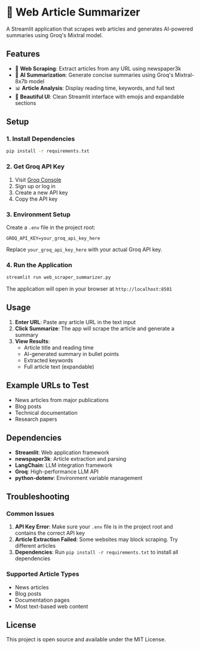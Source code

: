 # 📰 Web Article Summarizer

A Streamlit application that scrapes web articles and generates AI-powered summaries using Groq's Mixtral model.

## Features

- 🔗 **Web Scraping**: Extract articles from any URL using newspaper3k
- 🤖 **AI Summarization**: Generate concise summaries using Groq's Mixtral-8x7b model
- 📊 **Article Analysis**: Display reading time, keywords, and full text
- 🎨 **Beautiful UI**: Clean Streamlit interface with emojis and expandable sections

## Setup

### 1. Install Dependencies

```bash
pip install -r requirements.txt
```

### 2. Get Groq API Key

1. Visit [Groq Console](https://console.groq.com/)
2. Sign up or log in
3. Create a new API key
4. Copy the API key

### 3. Environment Setup

Create a `.env` file in the project root:

```env
GROQ_API_KEY=your_groq_api_key_here
```

Replace `your_groq_api_key_here` with your actual Groq API key.

### 4. Run the Application

```bash
streamlit run web_scraper_summarizer.py
```

The application will open in your browser at `http://localhost:8501`

## Usage

1. **Enter URL**: Paste any article URL in the text input
2. **Click Summarize**: The app will scrape the article and generate a summary
3. **View Results**: 
   - Article title and reading time
   - AI-generated summary in bullet points
   - Extracted keywords
   - Full article text (expandable)

## Example URLs to Test

- News articles from major publications
- Blog posts
- Technical documentation
- Research papers

## Dependencies

- **Streamlit**: Web application framework
- **newspaper3k**: Article extraction and parsing
- **LangChain**: LLM integration framework
- **Groq**: High-performance LLM API
- **python-dotenv**: Environment variable management

## Troubleshooting

### Common Issues

1. **API Key Error**: Make sure your `.env` file is in the project root and contains the correct API key
2. **Article Extraction Failed**: Some websites may block scraping. Try different articles
3. **Dependencies**: Run `pip install -r requirements.txt` to install all dependencies

### Supported Article Types

- News articles
- Blog posts
- Documentation pages
- Most text-based web content

## License

This project is open source and available under the MIT License. 